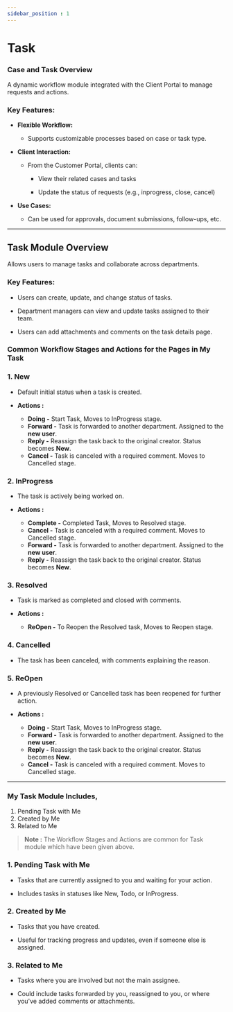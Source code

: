 ```yaml
---
sidebar_position : 1
---
```


# Task

### Case and Task Overview

A dynamic workflow module integrated with the Client Portal to manage requests and actions.

### Key Features:

  - **Flexible Workflow:**

    - Supports customizable processes based on case or task type.

  - **Client Interaction:**

    - From the Customer Portal, clients can:

      - View their related cases and tasks

      - Update the status of requests (e.g., inprogress, close, cancel)

  - **Use Cases:**

    - Can be used for approvals, document submissions, follow-ups, etc.

------------------------------------------------

## Task Module Overview

Allows users to manage tasks and collaborate across departments.

### Key Features:

  - Users can create, update, and change status of tasks.

  - Department managers can view and update tasks assigned to their team.

  - Users can add attachments and comments on the task details page.

### Common Workflow Stages and Actions for the Pages in My Task

### 1. New

  - Default initial status when a task is created.

  - **Actions :**
    - **Doing -** Start Task, Moves to InProgress stage.
    - **Forward -** Task is forwarded to another department. Assigned to the **new user**.
    - **Reply -** Reassign the task back to the original creator. Status becomes **New**.
    - **Cancel -** Task is canceled with a required comment. Moves to Cancelled stage.

### 2. InProgress

  - The task is actively being worked on.

  - **Actions :**
    - **Complete -** Completed Task, Moves to Resolved stage.
    - **Cancel -** Task is canceled with a required comment. Moves to Cancelled stage.
    - **Forward -** Task is forwarded to another department. Assigned to the **new user**.
    - **Reply -** Reassign the task back to the original creator. Status becomes **New**.

### 3. Resolved

  - Task is marked as completed and closed with comments.

  - **Actions :**
    - **ReOpen -** To Reopen the Resolved task, Moves to Reopen stage.

### 4. Cancelled

  - The task has been canceled, with comments explaining the reason.

### 5. ReOpen

  - A previously Resolved or Cancelled task has been reopened for further action.

  - **Actions :**
    - **Doing -** Start Task, Moves to InProgress stage.
    - **Forward -** Task is forwarded to another department. Assigned to the **new user**.
    - **Reply -** Reassign the task back to the original creator. Status becomes **New**.
    - **Cancel -** Task is canceled with a required comment. Moves to Cancelled stage.

------------------------------------------------

### My Task Module Includes,

  1. Pending Task with Me
  2. Created by Me
  3. Related to Me

 > **Note :** The Workflow Stages and Actions are common for Task module which have been given above.

### 1. Pending Task with Me

  - Tasks that are currently assigned to you and waiting for your action.

  - Includes tasks in statuses like New, Todo, or InProgress.

### 2. Created by Me

  - Tasks that you have created.

  - Useful for tracking progress and updates, even if someone else is assigned.

### 3. Related to Me

  - Tasks where you are involved but not the main assignee.

  - Could include tasks forwarded by you, reassigned to you, or where you've added comments or attachments.